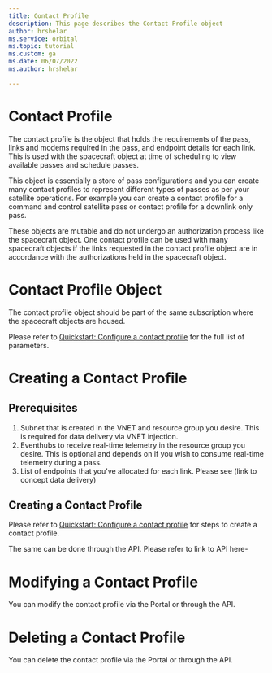 ```yaml
---
title: Contact Profile
description: This page describes the Contact Profile object
author: hrshelar
ms.service: orbital
ms.topic: tutorial
ms.custom: ga
ms.date: 06/07/2022
ms.author: hrshelar

---
```


# Contact Profile

The contact profile is the object that holds the requirements of the pass, links and modems required in the pass, and endpoint details for each link. This is used with the spacecraft object at time of scheduling to view available passes and schedule passes.

This object is essentially a store of pass configurations and you can create many contact profiles to represent different types of passes as per your satellite operations. For example you can create a contact profile for a command and control  satellite pass or contact profile for a downlink only pass. 

These objects are mutable and do not undergo an authorization process like the spacecraft object. One contact profile can be used with many spacecraft objects if the links requested in the contact profile object are in accordance with the authorizations held in the spacecraft object.

# Contact Profile Object

The contact profile object should be part of the same subscription where the spacecraft objects are housed.

Please refer to [Quickstart: Configure a contact profile](contact-profile.md) for the full list of parameters.

# Creating a Contact Profile

## Prerequisites 

1. Subnet that is created in the VNET and resource group you desire. This is required for data delivery via VNET injection.
1. Eventhubs to receive real-time telemetry in the resource group you desire. This is optional and depends on if you wish to consume real-time telemetry during a pass.
1. List of endpoints that you've allocated for each link. Please see (link to concept data delivery)

## Creating a Contact Profile 

Please refer to [Quickstart: Configure a contact profile](contact-profile.md) for steps to create a contact profile. 

The same can be done through the API. Please refer to link to API here-

# Modifying a Contact Profile

You can modify the contact profile via the Portal or through the API.

# Deleting a Contact Profile

You can delete the contact profile via the Portal or through the API.

